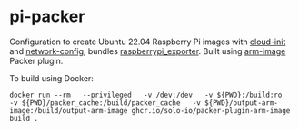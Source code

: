 # pi-packer

Configuration to create Ubuntu 22.04 Raspberry Pi images with [cloud-init](https://cloud-init.io/) and [network-config](https://netplan.io/reference), bundles [raspberrypi_exporter](https://github.com/fahlke/raspberrypi_exporter). Built using [arm-image](https://github.com/solo-io/packer-plugin-arm-image) Packer plugin.

To build using Docker:

```
docker run --rm   --privileged   -v /dev:/dev   -v ${PWD}:/build:ro   -v ${PWD}/packer_cache:/build/packer_cache   -v ${PWD}/output-arm-image:/build/output-arm-image ghcr.io/solo-io/packer-plugin-arm-image build .
```
